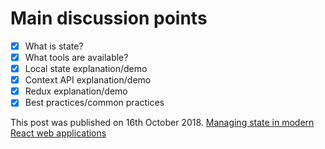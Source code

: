 # Main discussion points

- [x] What is state?
- [x] What tools are available?
- [x] Local state explanation/demo
- [x] Context API explanation/demo
- [x] Redux explanation/demo
- [x] Best practices/common practices

This post was published on 16th October 2018. [Managing state in modern React web applications](https://www.developerhandbook.com/react/managing-state-modern-react-web-applications/)
